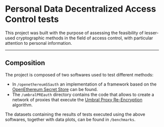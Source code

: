 # Personal Data Decentralized Access Control tests

This project was built with the purpose of assessing the feasibility of lesser-used cryptographic methods in the field of access control, with particular attention to personal information.

---

## Composition

The project is composed of two softwares used to test different methods:

- In `/openethereumSSauth` an implementation of a framework based on the [OpenEthereum Secret Store](https://openethereum.github.io/wiki/Secret-Store) can be found.
- The `/umbralPREauth` directory contains the code that allows to create a network of proxies that execute the [Umbral Proxy Re-Encryption](https://github.com/nucypher/umbral-doc/blob/master/umbral-doc.pdf) algorithm. 

The datasets containing the results of tests executed using the above softwares, together with data plots, can be found in `/benchmarks`.
